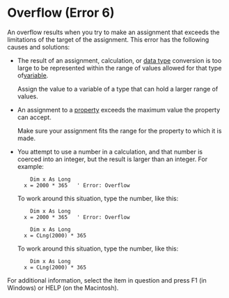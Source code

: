 
# Overflow (Error 6)

An overflow results when you try to make an assignment that exceeds the limitations of the target of the assignment. This error has the following causes and solutions:



- The result of an assignment, calculation, or [data type](b8bdf64f-5920-1ae9-16d0-b26d09524a30.md) conversion is too large to be represented within the range of values allowed for that type of[variable](b8bdf64f-5920-1ae9-16d0-b26d09524a30.md).
    
    Assign the value to a variable of a type that can hold a larger range of values.
    
- An assignment to a [property](b8bdf64f-5920-1ae9-16d0-b26d09524a30.md) exceeds the maximum value the property can accept.
    
    Make sure your assignment fits the range for the property to which it is made.
    
- You attempt to use a number in a calculation, and that number is coerced into an integer, but the result is larger than an integer. For example:
    
  ```
      Dim x As Long 
    x = 2000 * 365   ' Error: Overflow
  ```


    To work around this situation, type the number, like this:
    


  ```
      Dim x As Long 
    x = 2000 * 365   ' Error: Overflow
  ```




  ```
      Dim x As Long 
    x = CLng(2000) * 365
  ```


    To work around this situation, type the number, like this:
    


  ```
      Dim x As Long 
    x = CLng(2000) * 365
  ```


For additional information, select the item in question and press F1 (in Windows) or HELP (on the Macintosh).
